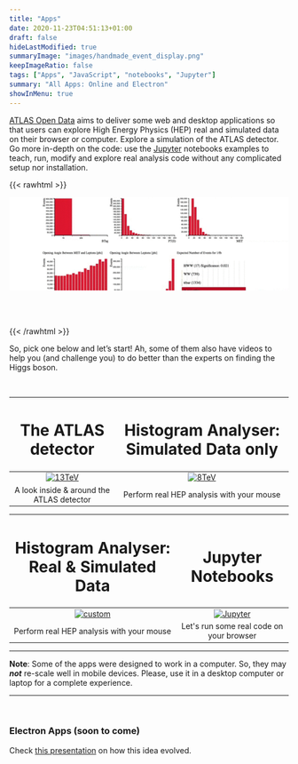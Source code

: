 ```yaml
---
title: "Apps"
date: 2020-11-23T04:51:13+01:00
draft: false
hideLastModified: true
summaryImage: "images/handmade_event_display.png"
keepImageRatio: false
tags: ["Apps", "JavaScript", "notebooks", "Jupyter"]
summary: "All Apps: Online and Electron"
showInMenu: true
---
```



[ATLAS Open Data](http://opendata.atlas.cern) aims to deliver some web and desktop applications so that users can explore High Energy Physics (HEP) real and simulated data on their browser or computer. Explore a simulation of the ATLAS detector. Go more in-depth on the code: use the [Jupyter](https://jupyter.org/) notebooks examples to teach, run, modify and explore real analysis code without any complicated setup nor installation.


{{< rawhtml >}}
<script async src="https://unpkg.com/mermaid@8.2.3/dist/mermaid.min.js"></script>

<CENTER>

<img src="images/opendata-8tev.gif" alt="histogram-gif">

</CENTER>

<br></br>

{{< /rawhtml >}}

So, pick one below and let’s start! Ah, some of them also have videos to help you (and challenge you) to do better than the experts on finding the Higgs boson.

&nbsp;

| <h1><b>The ATLAS detector</b></h1> | <h1><b>Histogram Analyser: Simulated Data only</b></h1> |
|        :---:        |        :---:       |
| [![13TeV](http://opendata.atlas.cern/DataAndTools/pictures/handmade_event_display.png)](../detector-app/) | [![8TeV](http://opendata.atlas.cern/DataAndTools/pictures/handmade_WAnalysis.png)](../histogram-analyser-02/) |
| A look inside & around the ATLAS detector | Perform real HEP analysis with your mouse |


| <h1><b>Histogram Analyser: Real & Simulated Data</b></h1> | <h1><b>Jupyter Notebooks</b></h1> |
|        :---:        |        :---:        |
| [![custom](http://opendata.atlas.cern/DataAndTools/pictures/handmade_ROOTbrowser.png)](../histogram-analyser-03/) | [![Jupyter](http://opendata.atlas.cern/DataAndTools/pictures/handmade_visualisation.png)](http://opendata.atlas.cern/release/2020/documentation/notebooks/intro.html) |
| Perform real HEP analysis with your mouse | Let's run some real code on your browser |


---

**Note**: Some of the apps were designed to work in a computer. So, they may ***not*** re-scale well in mobile devices. Please, use it in a desktop computer or laptop for a complete experience.

---

<br>

### Electron Apps (soon to come)
Check [this presentation](http://universidad.ch/ATLAS/outreach/presentations/March_28_2018/_book/intro.html) on how this idea evolved.

</br>
